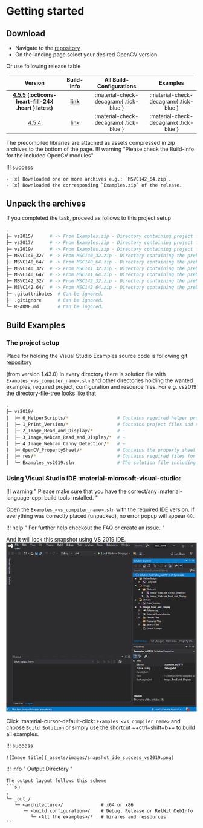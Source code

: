 # Getting started

## Download

- Navigate to the [repository](https://github.com/thommyho/Cpp-OpenCV-Windows-PreBuilts)
- On the landing page select your desired OpenCV version

Or use following release table

|                                                                Version                                                                |                                    Build-Info                                    |        All Build-Configurations         |                Examples                 |
| :-----------------------------------------------------------------------------------------------------------------------------------: | :------------------------------------------------------------------------------: | :-------------------------------------: | :-------------------------------------: |
| **[4.5.5](https://github.com/thommyho/Cpp-OpenCV-Windows-PreBuilts/releases/tag/v4.5.5) (:octicons-heart-fill-24:{ .heart } latest)** | **[link](https://github.com/thommyho/Cpp-OpenCV-Windows-PreBuilts/tree/v4.5.5)** | :material-check-decagram:{ .tick-blue } | :material-check-decagram:{ .tick-blue } |
|                         [4.5.4](ttps://github.com/thommyho/Cpp-OpenCV-Windows-PreBuilts/releases/tag/v4.5.4)                          |   [link](https://github.com/thommyho/Cpp-OpenCV-Windows-PreBuilts/tree/v4.5.4)   | :material-check-decagram:{ .tick-blue } | :material-check-decagram:{ .tick-blue } |

The precompiled libraries are attached as assets compressed in zip archives to the bottom of the page.
!!! warning "Please check the Build-Info for the included OpenCV modules"

!!! success

    - [x] Downloaded one or more archives e.g.: `MSVC142_64.zip`.
    - [x] Downloaded the corresponding `Examples.zip` of the release.

## Unpack the archives

If you completed the task, proceed as follows to this project setup

```sh
.
├─ vs2015/      # -> From Examples.zip - Directory containing project files (organize source code files and other resources) for Visual Studio 2015
├─ vs2017/      # -> From Examples.zip - Directory containing project files (organize source code files and other resources) for Visual Studio 2017
├─ vs2019/      # -> From Examples.zip - Directory containing project files (organize source code files and other resources) for Visual Studio 2019
├─ MSVC140_32/  # -> From MSC140_32.zip - Directory containing the prebuilt libraries and header files for Visual Studio 2015 targeting 32-bit
├─ MSVC140_64/  # -> From MSC140_64.zip - Directory containing the prebuilt libraries and header files for Visual Studio 2015 targeting 64-bit
├─ MSVC140_32/  # -> From MSC141_32.zip - Directory containing the prebuilt libraries and header files for Visual Studio 2017 targeting 32-bit
├─ MSVC140_64/  # -> From MSC141_64.zip - Directory containing the prebuilt libraries and header files for Visual Studio 2017 targeting 64-bit
├─ MSVC142_32/  # -> From MSC142_32.zip - Directory containing the prebuilt libraries and header files for Visual Studio 2019 targeting 64-bit
├─ MSVC142_64/  # -> From MSC142_64.zip - Directory containing the prebuilt libraries and header files for Visual Studio 2019 targeting 64-bit
├─ .gitattributes  # Can be ignored.
├─ .gitignore      # Can be ignored.
└─ README.md       # Can be ingored.
```

## Build Examples

### The project setup

Place for holding the Visual Studio Examples source code is following git [repository](https://github.com/thommyho/Cpp-OpenCV-Visual-Studio-Examples)

(from version 1.43.0) In every directory there is solution file with `Examples_<vs_compiler_name>.sln` and other directories holding the wanted examples, required project, configuration and resource files. For e.g. vs2019 the directory-file-tree looks like that

```sh
.
├─ vs2019/
│  ├─ 0_HelperScripts/*                  # Contains required helper projects e.g. copying files
│  ├─ 1_Print_Version/*                  # Contains project files and source code for this example
│  ├─ 2_Image_Read_and_Display/*         # ~
│  ├─ 3_Image_Webcam_Read_and_Display/*  # ~
│  ├─ 4_Image_Webcam_Canny_Detection/*   # ~
│  ├─ OpenCV_PropertySheet/*             # Contains the property sheet for easy including the required compile and linking dependencies
│  ├─ res/*                              # Contains required files for specific examples.
│  └─ Examples_vs2019.sln                # The solution file including and organizing all the example projects
```

### Using Visual Studio IDE :material-microsoft-visual-studio:

!!! warning " Please make sure that you have the correct/any :material-language-cpp: build tools installed. "

Open the `Examples_<vs_compiler_name>.sln` with the required IDE version.
If everything was correctly placed (unpacked), no error popup will appear :stuck_out_tongue_winking_eye:.

!!! help " For further help checkout the FAQ or create an issue. "

And it will look this snapshot using VS 2019 IDE.
![Image title](_assets/images/snapshot_ide_open_vs2019.png)

Click :material-cursor-default-click: `Examples_<vs_compiler_name>` and choose `Build Solution` or simply use the shortcut ++ctrl+shift+b++ to build all examples.

!!! success

    ![Image title](_assets/images/snapshot_ide_success_vs2019.png)

!!! info " Output Directory "

    The output layout follows this scheme
    ```sh
    .
    └─ _out_/
       └─ <architecture>/              # x64 or x86
          └─ <build configuration>/    # Debug, Release or RelWithDebInfo
             └─ <All the examples>/*   # binares and ressources
    ```
